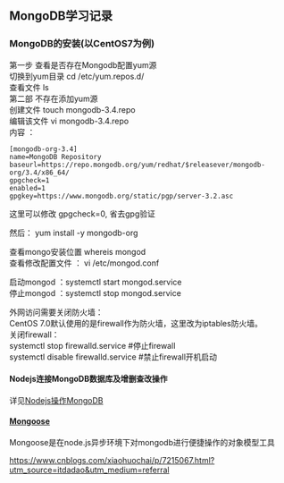 ## MongoDB学习记录
### MongoDB的安装(以CentOS7为例)
第一步 查看是否存在Mongodb配置yum源  
切换到yum目录 cd /etc/yum.repos.d/  
查看文件 ls  
第二部 不存在添加yum源  
创建文件 touch mongodb-3.4.repo  
编辑该文件 vi mongodb-3.4.repo  
内容 ：  
```
[mongodb-org-3.4]
name=MongoDB Repository
baseurl=https://repo.mongodb.org/yum/redhat/$releasever/mongodb-org/3.4/x86_64/
gpgcheck=1
enabled=1
gpgkey=https://www.mongodb.org/static/pgp/server-3.2.asc
```
这里可以修改 gpgcheck=0, 省去gpg验证

然后： yum  install -y mongodb-org

查看mongo安装位置 whereis mongod   
查看修改配置文件 ： vi /etc/mongod.conf  

启动mongod ：systemctl start mongod.service  
停止mongod ：systemctl stop mongod.service

外网访问需要关闭防火墙：  
CentOS 7.0默认使用的是firewall作为防火墙，这里改为iptables防火墙。  
关闭firewall：  
systemctl stop firewalld.service #停止firewall  
systemctl disable firewalld.service #禁止firewall开机启动  

#### Nodejs连接MongoDB数据库及增删查改操作
详见[Nodejs操作MongoDB](http://www.runoob.com/nodejs/nodejs-mongodb.html)


#### [Mongoose](https://mongoosejs.com/)
Mongoose是在node.js异步环境下对mongodb进行便捷操作的对象模型工具


https://www.cnblogs.com/xiaohuochai/p/7215067.html?utm_source=itdadao&utm_medium=referral
